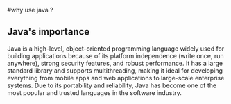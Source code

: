 #why use java ?
## Java's importance
Java is a high-level, object-oriented programming language widely used for building applications because of its platform independence (write once, run anywhere),
strong security features, and robust performance. It has a large standard library and supports multithreading, making it ideal for developing everything from mobile apps and
web applications to large-scale enterprise systems.
Due to its portability and reliability, Java has become one of the most popular and trusted languages in the software industry.
